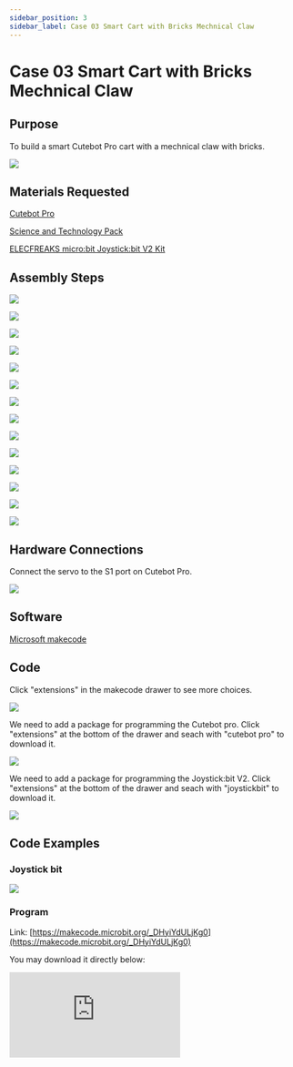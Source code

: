 ```yaml
---
sidebar_position: 3
sidebar_label: Case 03 Smart Cart with Bricks Mechnical Claw
---
```


# Case 03 Smart Cart with Bricks Mechnical Claw

## Purpose


To build a smart Cutebot Pro cart with a mechnical claw with bricks.


![](./images/cutebot-pro-extended-case-03-01.png)


## Materials Requested

[Cutebot Pro](https://www.elecfreaks.com/elecfreaks-smart-cutebot-pro-programming-robot-car-for-micro-bit.html)

[Science and Technology Pack](https://shop.elecfreaks.com/products/elecfreaks-tpbot-science-and-technology-pack?_pos=3&_sid=11fe49ca3&_ss=r)

[ELECFREAKS micro:bit  Joystick:bit V2 Kit](https://www.elecfreaks.com/joystick-bit-2-kit-for-micro-bit.html)



## Assembly Steps

![](./images/cutebot-pro-extended-case-step-03-01.png)

![](./images/cutebot-pro-extended-case-step-03-02.png)

![](./images/cutebot-pro-extended-case-step-03-03.png)

![](./images/cutebot-pro-extended-case-step-03-04.png)

![](./images/cutebot-pro-extended-case-step-03-05.png)

![](./images/cutebot-pro-extended-case-step-03-06.png)

![](./images/cutebot-pro-extended-case-step-03-07.png)

![](./images/cutebot-pro-extended-case-step-03-08.png)

![](./images/cutebot-pro-extended-case-step-03-09.png)

![](./images/cutebot-pro-extended-case-step-03-10.png)

![](./images/cutebot-pro-extended-case-step-03-11.png)

![](./images/cutebot-pro-extended-case-step-03-12.png)

![](./images/cutebot-pro-extended-case-step-03-13.png)

![](./images/cutebot-pro-extended-case-step-03-14.png)

## Hardware Connections

Connect the servo to the S1 port on Cutebot Pro.

![](./images/cutebot-pro-extended-case-03-02.png)


## Software

[Microsoft makecode](https://makecode.microbit.org/#)


## Code


Click "extensions" in the makecode drawer to see more choices.

![](./images/cutebot-pro-extended-case-02-03.png)

We need to add a package for programming the Cutebot pro. Click "extensions" at the bottom of the drawer and seach with "cutebot pro" to download it.

![](./images/cutebot-pro-extended-case-02-04.png)

We need to add a package for programming the Joystick:bit V2. Click "extensions" at the bottom of the drawer and seach with "joystickbit" to download it.

![](./images/cutebot-pro-extended-case-02-05.png)


## Code Examples

### Joystick bit

![](./images/cutebot-pro-extended-case-02-06.png)


### Program

Link: [https://makecode.microbit.org/_DHyiYdULjKg0](https://makecode.microbit.org/_DHyiYdULjKg0)

You may download it directly below:

<div
    style={{
        position: 'relative',
        paddingBottom: '60%',
        overflow: 'hidden',
    }}
>
    <iframe
        src="https://makecode.microbit.org/_DHyiYdULjKg0"
        frameborder="0"
        sandbox="allow-popups allow-forms allow-scripts allow-same-origin"
        style={{
            position: 'absolute',
            width: '100%',
            height: '100%',
        }}
    />
</div>

### Cutebot Pro

![](./images/cutebot-pro-extended-case-03-07.png)


### Program

Link: [https://makecode.microbit.org/_dfmJjPJ1yMqp](https://makecode.microbit.org/_dfmJjPJ1yMqp)

You may download it directly below:

<div
    style={{
        position: 'relative',
        paddingBottom: '60%',
        overflow: 'hidden',
    }}
>
    <iframe
        src="https://makecode.microbit.org/_dfmJjPJ1yMqp"
        frameborder="0"
        sandbox="allow-popups allow-forms allow-scripts allow-same-origin"
        style={{
            position: 'absolute',
            width: '100%',
            height: '100%',
        }}
    />
</div>

## Conclusion

Control the route of the Cutebot pro with the Joystick, while pressing button C, the claw will clamp the objects; while releasing it, the claw will release the objects too.

![](./images/cutebot-pro-extended-case-03.gif)

## Expanded Knowledge

*** Development of remote-controlled mechanical gripper trolleys ***

Remote controlled mechanical gripper trolleys are constantly evolving in terms of both technology and applications. The following are some of the major trends in this field:

Autonomy and Intelligence: with the advancement of artificial intelligence and autonomous navigation technologies, remotely operated mechanical gripper trolleys are moving towards autonomy and intelligence. They can be equipped with sensors, vision systems and machine learning algorithms to achieve autonomous navigation and environment awareness capabilities, reducing reliance on operators and improving efficiency and safety.

Multi-functional and modular design: In order to adapt to different application requirements, RC gripper trolleys are increasingly focusing on multi-functional and modular design. This means that different types of mechanical grippers and attachments can be flexibly replaced, upgraded or added to fulfil a wider range of tasks, depending on the needs of the specific task.

Energy efficiency and long range: With improved battery technology and optimised energy management systems, the energy efficiency and range of remotely operated mechanical gripper trolleys continues to improve. This allows them to continue working for longer periods of time, reducing the frequency of recharging or replacing batteries and improving efficiency and ease of use.

IoT and Cloud Platform Integration: Integration of remote-controlled mechanical gripper trolleys with IoT and cloud platforms is also one of the developing trends. By connecting the trolley to the Internet, functions such as remote monitoring, data sharing and remote operation can be realised. Meanwhile, the cloud platform can provide services such as data storage and analysis, remote control and task scheduling to further enhance the intelligence and collaboration capabilities of the trolley.

New materials and structural design: In order to improve the load capacity, stability and durability of the mechanical claw trolley, research on new materials and structural design is also underway. Innovations in lightweight materials, high-strength structures and flexible mechanical claw design can make the trolley more adaptable to a variety of complex environments and task requirements.

Overall, the development trend of remote-controlled mechanical claw trolleys is towards autonomy, intelligence, multifunctionality and energy efficiency. This will provide more opportunities and solutions for applications in various fields, and promote its wide application in industry, agriculture, warehousing, rescue and other fields.

